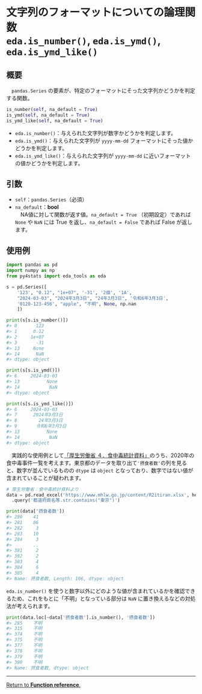 # 文字列のフォーマットについての論理関数</br> `eda.is_number()`, `eda.is_ymd()`,  `eda.is_ymd_like()`

## 概要

　`pandas.Series` の要素が、特定のフォーマットにそった文字列かどうかを判定する関数。

```python
is_number(self, na_default = True)
is_ymd(self, na_default = True)
is_ymd_like(self, na_default = True)
```

- `eda.is_number()`：与えられた文字列が数字かどうかを判定します。
- `eda.is_ymd()`：与えられた文字列が `yyyy-mm-dd` フォーマットにそった値かどうかを判定します。
- `eda.is_ymd_like()`：与えられた文字列が `yyyy-mm-dd` に近いフォーマットの値かどうかを判定します。

## 引数

- `self`：`pandas.Series`（必須）
- `na_default`：**bool**</br>
 　NA値に対して関数が返す値。`na_default = True` （初期設定）であれば `None` や  `NaN` には True を返し、`na_default = False` であれば  False が返します。

## 使用例

```python
import pandas as pd
import numpy as np
from py4stats import eda_tools as eda

s = pd.Series([
    '123', "0.12", "1e+07", '-31', '2個', '1A',
    "2024-03-03", "2024年3月3日", "24年3月3日", '令和6年3月3日',
    '0120-123-456', "apple", "不明", None, np.nan
    ])

print(s[s.is_number()])
#> 0       123
#> 1      0.12
#> 2     1e+07
#> 3       -31
#> 13     None
#> 14      NaN
#> dtype: object

print(s[s.is_ymd()])
#> 6     2024-03-03
#> 13          None
#> 14           NaN
#> dtype: object

print(s[s.is_ymd_like()])
#> 6     2024-03-03
#> 7      2024年3月3日
#> 8        24年3月3日
#> 9       令和6年3月3日
#> 13          None
#> 14           NaN
#> dtype: object
```

　実践的な使用例として[「厚生労働省 ４．食中毒統計資料」](https://www.mhlw.go.jp/stf/seisakunitsuite/bunya/kenkou_iryou/shokuhin/syokuchu/04.html)のうち、2020年の食中毒事件一覧を考えます。東京都のデータを取り出て`'摂食者数'`の列を見ると、数字が並んでいるものの `dtype` は `object` となっており、数字ではない値が含まれていることが疑われます。

```python
# 厚生労働省：食中毒統計資料より
data = pd.read_excel('https://www.mhlw.go.jp/content/R2itiran.xlsx', header = 1)\
  .query('都道府県名等.str.contains("東京")')

print(data['摂食者数'])
#> 280    41
#> 281    86
#> 282     3
#> 283    10
#> 284     3
#>        ..
#> 381     2
#> 382     2
#> 383     4
#> 384     6
#> 385     4
#> Name: 摂食者数, Length: 106, dtype: object
```

`eda.is_number()` を使うと数字以外にどのような値が含まれているかを確認できるため、これをもとに「不明」となっている部分は `NaN` に置き換えるなどの対処法が考えられます。

```python
print(data.loc[~data['摂食者数'].is_number(), '摂食者数'])
#> 285    不明
#> 315    不明
#> 374    不明
#> 375    不明
#> 377    不明
#> 378    不明
#> 379    不明
#> 380    不明
#> Name: 摂食者数, dtype: object
```
***
[Return to **Function reference**.](https://github.com/Hirototensho/Py4Stats/blob/main/reference.md)

